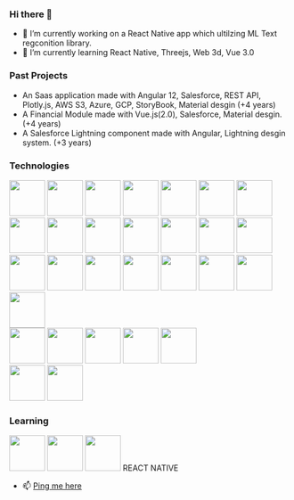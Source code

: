 ### Hi there 👋

- 🔭 I’m currently working on a React Native app which ultilzing ML Text regconition library. 
- 🌱 I’m currently learning React Native, Threejs, Web 3d, Vue 3.0


### Past Projects

-  An Saas application made with Angular 12, Salesforce, REST API, Plotly.js, AWS S3, Azure, GCP, StoryBook, Material desgin (+4 years)
-  A Financial Module made with Vue.js(2.0), Salesforce, Material desgin. (+4 years)
-  A Salesforce Lightning component made with Angular, Lightning desgin system. (+3 years)

### Technologies
<div>
  <img width=64 height=64 src="https://cdn.jsdelivr.net/gh/devicons/devicon/icons/angularjs/angularjs-original.svg" />
  <img width=64 height=64 src="https://cdn.jsdelivr.net/gh/devicons/devicon/icons/vuejs/vuejs-original.svg" />
  <img width=64 height=64 src="https://cdn.jsdelivr.net/gh/devicons/devicon/icons/react/react-original.svg" />
  <img width=64 height=64 src="https://cdn.jsdelivr.net/gh/devicons/devicon/icons/typescript/typescript-original.svg" />

  <img width=64 height=64 src="https://cdn.jsdelivr.net/gh/devicons/devicon/icons/html5/html5-original.svg" />
  <img width=64 height=64 src="https://cdn.jsdelivr.net/gh/devicons/devicon/icons/css3/css3-original.svg" />
  <img width=64 height=64 src="https://cdn.jsdelivr.net/gh/devicons/devicon/icons/sass/sass-original.svg" />
  <img width=64 height=64 src="https://cdn.jsdelivr.net/gh/devicons/devicon/icons/javascript/javascript-original.svg" />
  
  <img width=64 height=64 src="https://cdn.jsdelivr.net/gh/devicons/devicon/icons/mongodb/mongodb-original.svg" />
  <img width=64 height=64 src="https://cdn.jsdelivr.net/gh/devicons/devicon/icons/mysql/mysql-original.svg" />
  <img width=64 height=64 src="https://cdn.jsdelivr.net/gh/devicons/devicon/icons/nodejs/nodejs-original.svg" />
  <img width=64 height=64 src="https://cdn.jsdelivr.net/gh/devicons/devicon/icons/nuxtjs/nuxtjs-original.svg" />
  <img width=64 height=64 src="https://cdn.jsdelivr.net/gh/devicons/devicon/icons/php/php-original.svg" />
  <img width=64 height=64 src="https://cdn.jsdelivr.net/gh/devicons/devicon/icons/python/python-original.svg" />
  <img width=64 height=64 src="https://cdn.jsdelivr.net/gh/devicons/devicon/icons/redux/redux-original.svg" />
  <img width=64 height=64 src="https://cdn.jsdelivr.net/gh/devicons/devicon/icons/socketio/socketio-original.svg" />
  <img width=64 height=64 src="https://cdn.jsdelivr.net/gh/devicons/devicon/icons/storybook/storybook-original.svg" />
  <img width=64 height=64 src="https://cdn.jsdelivr.net/gh/devicons/devicon/icons/wordpress/wordpress-original.svg" />
  <img width=64 height=64 src="https://cdn.jsdelivr.net/gh/devicons/devicon/icons/bootstrap/bootstrap-original.svg" />
  <img width=64 height=64 src="https://cdn.jsdelivr.net/gh/devicons/devicon/icons/git/git-original.svg" />
  <img width=64 height=64 src="https://cdn.jsdelivr.net/gh/devicons/devicon/icons/electron/electron-original.svg" />
  <img width=64 height=64 src="https://cdn.jsdelivr.net/gh/devicons/devicon/icons/bulma/bulma-plain.svg" />  
</div>
<div>
  <img width=64 height=64 src="https://cdn.jsdelivr.net/gh/devicons/devicon/icons/firebase/firebase-plain.svg" />  
  <img width=64 height=64 src="https://cdn.jsdelivr.net/gh/devicons/devicon/icons/bitbucket/bitbucket-original.svg" />
  <img width=64 height=64 src="https://cdn.jsdelivr.net/gh/devicons/devicon/icons/azure/azure-original.svg" />
  <img width=64 height=64 src="https://cdn.jsdelivr.net/gh/devicons/devicon/icons/googlecloud/googlecloud-original.svg" />
  <img width=64 height=64 src="https://cdn.jsdelivr.net/gh/devicons/devicon/icons/salesforce/salesforce-original.svg" />
</div>
<div>
  <img width=64 height=64 src="https://cdn.jsdelivr.net/gh/devicons/devicon/icons/confluence/confluence-original.svg" />
  <img width=64 height=64 src="https://cdn.jsdelivr.net/gh/devicons/devicon/icons/jira/jira-original.svg" />
</div>

### Learning 

<div>
  <img width=64 height=64 src="https://cdn.jsdelivr.net/gh/devicons/devicon/icons/flutter/flutter-original.svg" />
  <img width=64 height=64 src="https://cdn.jsdelivr.net/gh/devicons/devicon/icons/threejs/threejs-original.svg" />
  <img width=64 height=64 src="https://cdn.jsdelivr.net/gh/devicons/devicon/icons/react/react-original.svg" /> <span> REACT NATIVE </span>
</div>





- 📫 [Ping me here](mailto:tam.nguyen.300390@gmail.com)

